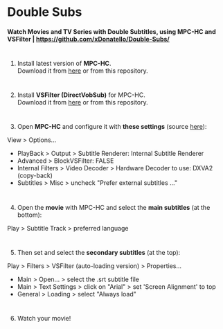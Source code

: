 # Double Subs
#### Watch Movies and TV Series with Double Subtitles, using MPC-HC and VSFilter | https://github.com/xDonatello/Double-Subs/
#

1) Install latest version of **MPC-HC**.<br>
   Download it from [here](https://github.com/clsid2/mpc-hc/releases) or from this repository.
#
2) Install **VSFilter (DirectVobSub)** for MPC-HC.<br>
   Download it from [here](https://nightly.mpc-hc.org/mpc-hc_apps/vsfilter/) or from this repository.
#
3) Open **MPC-HC** and configure it with **these settings** (source [here](https://github.com/clsid2/mpc-hc/issues/2497#issuecomment-1985630233)):<br>

View > Options...
- PlayBack > Output > Subtitle Renderer: Internal Subtitle Renderer
- Advanced > BlockVSFilter: FALSE
- Internal Filters > Video Decoder > Hardware Decoder to use: DXVA2 (copy-back)
- Subtitles > Misc > uncheck "Prefer external subtitles ..."
#
4) Open the **movie** with MPC-HC and select the **main subtitles** (at the bottom):<br>

Play > Subtitle Track > preferred language
#
5) Then set and select the **secondary subtitles** (at the top):<br>

Play > Filters > VSFilter (auto-loading version) > Properties...
- Main > Open... > select the .srt subtitle file
- Main > Text Settings > click on "Arial" > set 'Screen Alignment' to top
- General > Loading > select "Always load"
#
6) Watch your movie!

